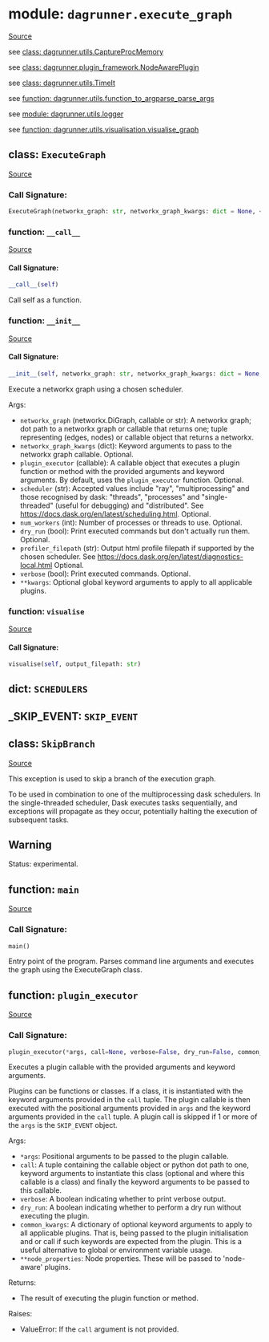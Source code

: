 # module: `dagrunner.execute_graph`

[Source](../dagrunner/execute_graph.py#L0)

see [class: dagrunner.utils.CaptureProcMemory](dagrunner.utils.md#class-captureprocmemory)

see [class: dagrunner.plugin_framework.NodeAwarePlugin](dagrunner.plugin_framework.md#class-nodeawareplugin)

see [class: dagrunner.utils.TimeIt](dagrunner.utils.md#class-timeit)

see [function: dagrunner.utils.function_to_argparse_parse_args](dagrunner.utils.md#function-function_to_argparse_parse_args)

see [module: dagrunner.utils.logger](dagrunner.utils.logger.md#module-dagrunnerutilslogger)

see [function: dagrunner.utils.visualisation.visualise_graph](dagrunner.utils.visualisation.md#function-visualise_graph)

## class: `ExecuteGraph`

[Source](../dagrunner/execute_graph.py#L282)

### Call Signature:

```python
ExecuteGraph(networkx_graph: str, networkx_graph_kwargs: dict = None, <function plugin_executor>, scheduler: str = 'processes', num_workers: int = 1, profiler_filepath: str = None, dry_run: bool = False, verbose: bool = False, **kwargs)
```

### function: `__call__`

[Source](../dagrunner/execute_graph.py#L380)

#### Call Signature:

```python
__call__(self)
```

Call self as a function.

### function: `__init__`

[Source](../dagrunner/execute_graph.py#L283)

#### Call Signature:

```python
__init__(self, networkx_graph: str, networkx_graph_kwargs: dict = None, <function plugin_executor>, scheduler: str = 'processes', num_workers: int = 1, profiler_filepath: str = None, dry_run: bool = False, verbose: bool = False, **kwargs)
```

Execute a networkx graph using a chosen scheduler.

Args:
- `networkx_graph` (networkx.DiGraph, callable or str):
  A networkx graph; dot path to a networkx graph or callable that returns
  one; tuple representing (edges, nodes) or callable object that
  returns a networkx.
- `networkx_graph_kwargs` (dict):
  Keyword arguments to pass to the networkx graph callable.  Optional.
- `plugin_executor` (callable):
  A callable object that executes a plugin function or method with the provided
  arguments and keyword arguments.  By default, uses the `plugin_executor`
  function.  Optional.
- `scheduler` (str):
  Accepted values include "ray", "multiprocessing" and those recognised
  by dask: "threads", "processes" and "single-threaded" (useful for debugging)
  and "distributed".  See https://docs.dask.org/en/latest/scheduling.html.
  Optional.
- `num_workers` (int):
  Number of processes or threads to use.  Optional.
- `dry_run` (bool):
  Print executed commands but don't actually run them.  Optional.
- `profiler_filepath` (str):
  Output html profile filepath if supported by the chosen scheduler.
  See https://docs.dask.org/en/latest/diagnostics-local.html
  Optional.
- `verbose` (bool):
  Print executed commands.  Optional.
- `**kwargs`:
  Optional global keyword arguments to apply to all applicable plugins.

### function: `visualise`

[Source](../dagrunner/execute_graph.py#L377)

#### Call Signature:

```python
visualise(self, output_filepath: str)
```

## dict: `SCHEDULERS`

## _SKIP_EVENT: `SKIP_EVENT`

## class: `SkipBranch`

[Source](../dagrunner/execute_graph.py#L53)

This exception is used to skip a branch of the execution graph.

To be used in combination to one of the multiprocessing dask schedulers.
In the single-threaded scheduler, Dask executes tasks sequentially, and
exceptions will propagate as they occur, potentially halting the execution of
subsequent tasks.

## Warning

Status: experimental.

## function: `main`

[Source](../dagrunner/execute_graph.py#L391)

### Call Signature:

```python
main()
```

Entry point of the program.
Parses command line arguments and executes the graph using the ExecuteGraph class.

## function: `plugin_executor`

[Source](../dagrunner/execute_graph.py#L85)

### Call Signature:

```python
plugin_executor(*args, call=None, verbose=False, dry_run=False, common_kwargs=None, **node_properties)
```

Executes a plugin callable with the provided arguments and keyword arguments.

Plugins can be functions or classes.  If a class, it is instantiated with the
keyword arguments provided in the `call` tuple.  The plugin callable is then
executed with the positional arguments provided in `args` and the keyword arguments
provided in the `call` tuple.  A plugin call is skipped if 1 or more of the `args`
is the `SKIP_EVENT` object.

Args:
- `*args`: Positional arguments to be passed to the plugin callable.
- `call`: A tuple containing the callable object or python dot path to one, keyword
  arguments to instantiate this class (optional and where this callable is a class)
  and finally the keyword arguments to be passed to this callable.
- `verbose`: A boolean indicating whether to print verbose output.
- `dry_run`: A boolean indicating whether to perform a dry run without executing
  the plugin.
- `common_kwargs`: A dictionary of optional keyword arguments to apply to all
  applicable plugins.  That is, being passed to the plugin initialisation and or
  call if such keywords are expected from the plugin.  This is a useful alternative
  to global or environment variable usage.
- `**node_properties`: Node properties.  These will be passed to 'node-aware'
  plugins.

Returns:
- The result of executing the plugin function or method.

Raises:
- ValueError: If the `call` argument is not provided.


